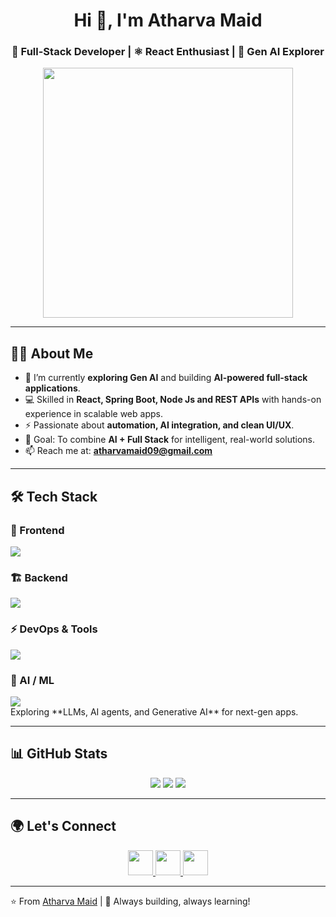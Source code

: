 <h1 align="center">Hi 👋, I'm Atharva Maid</h1>
<h3 align="center">🚀 Full-Stack Developer | ⚛️ React Enthusiast | 🤖 Gen AI Explorer</h3>

<p align="center">
  <img src="https://media.giphy.com/media/qgQUggAC3Pfv687qPC/giphy.gif" width="400"/>
</p>

---

## 👨‍💻 About Me  

- 🌱 I’m currently **exploring Gen AI** and building **AI-powered full-stack applications**.  
- 💻 Skilled in **React, Spring Boot, Node Js and REST APIs** with hands-on experience in scalable web apps.  
- ⚡ Passionate about **automation, AI integration, and clean UI/UX**.  
- 🎯 Goal: To combine **AI + Full Stack** for intelligent, real-world solutions.  
- 📫 Reach me at: **atharvamaid09@gmail.com**

---

## 🛠️ Tech Stack  

### 🚀 Frontend
<p>
  <img src="https://skillicons.dev/icons?i=react,redux,ts,js,html,css,tailwind,bootstrap" />
</p>

### 🏗️ Backend
<p>
  <img src="https://skillicons.dev/icons?i=spring,java,nodejs,express,mysql,postgres" />
</p>

### ⚡ DevOps & Tools
<p>
  <img src="https://skillicons.dev/icons?i=git,github,docker,postman,vscode,figma" />
</p>

### 🤖 AI / ML
<p>
  <img src="https://skillicons.dev/icons?i=python,tensorflow,pytorch" />
  <br/>
  Exploring **LLMs, AI agents, and Generative AI** for next-gen apps.
</p>

---

## 📊 GitHub Stats  

<p align="center">
  <img src="https://github-readme-stats.vercel.app/api/top-langs/?username=atharvamaid&layout=compact&theme=tokyonight" />
  <img src="https://github-profile-summary-cards.vercel.app/api/cards/repos-per-language?username=atharvamaid&theme=tokyonight" />
  <img src="https://github-profile-summary-cards.vercel.app/api/cards/most-commit-language?username=atharvamaid&theme=tokyonight" />
</p>


---

## 🌍 Let's Connect  

<p align="center">
  <a href="https://www.linkedin.com/in/atharvamaid/" target="_blank">
    <img src="https://skillicons.dev/icons?i=linkedin" height="40" />
  </a>
  <a href="mailto:atharvamaid@gmail.com">
    <img src="https://skillicons.dev/icons?i=gmail" height="40" />
  </a>
  <a href="https://github.com/atharvamaid" target="_blank">
    <img src="https://skillicons.dev/icons?i=github" height="40" />
  </a>
</p>

---

⭐️ From [Atharva Maid](https://github.com/atharvamaid) | 🚀 Always building, always learning!
